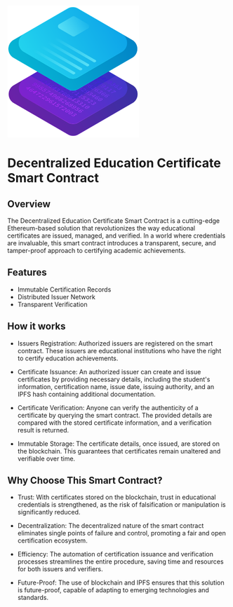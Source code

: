<img src="ucertified-export%20(3)%20(5).png" alt="Logo" width="300" height="300">

# Decentralized Education Certificate Smart Contract

## Overview
The Decentralized Education Certificate Smart Contract is a cutting-edge Ethereum-based solution that revolutionizes the way educational certificates are issued, managed, and verified. In a world where credentials are invaluable, this smart contract introduces a transparent, secure, and tamper-proof approach to certifying academic achievements.

## Features

- Immutable Certification Records
- Distributed Issuer Network
- Transparent Verification


## How it works

 - Issuers Registration: Authorized issuers are registered on the smart contract. These issuers are  educational institutions who have the right to certify education achievements.

 - Certificate Issuance: An authorized issuer can create and issue certificates by providing necessary details, including the student's information, certification name, issue date, issuing authority, and an IPFS hash containing additional documentation.

- Certificate Verification: Anyone can verify the authenticity of a certificate by querying the smart contract. The provided details are compared with the stored certificate information, and a verification result is returned.

- Immutable Storage: The certificate details, once issued, are stored on the blockchain. This guarantees that certificates remain unaltered and verifiable over time.

## Why Choose This Smart Contract?

- Trust: With certificates stored on the blockchain, trust in educational credentials is strengthened, as the risk of falsification or manipulation is significantly reduced.

- Decentralization: The decentralized nature of the smart contract eliminates single points of failure and control, promoting a fair and open certification ecosystem.

- Efficiency: The automation of certification issuance and verification processes streamlines the entire procedure, saving time and resources for both issuers and verifiers.

- Future-Proof: The use of blockchain and IPFS ensures that this solution is future-proof, capable of adapting to emerging technologies and standards.


